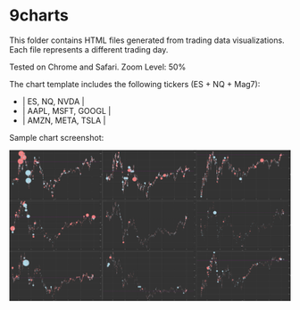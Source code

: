 # 9charts

This folder contains HTML files generated from trading data visualizations. Each file represents a different trading day.

Tested on Chrome and Safari. Zoom Level: 50%

The chart template includes the following tickers (ES + NQ + Mag7):
- | ES, NQ, NVDA        |
- | AAPL, MSFT, GOOGL   |
- | AMZN, META, TSLA    |

Sample chart screenshot:

![Sample Chart Screenshot](9charts.png)